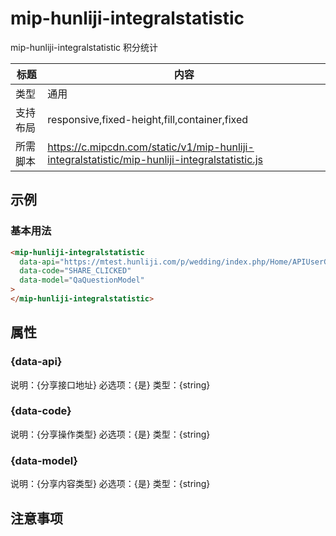 # mip-hunliji-integralstatistic

mip-hunliji-integralstatistic 积分统计

| 标题     | 内容                                                                                          |
| -------- | --------------------------------------------------------------------------------------------- |
| 类型     | 通用                                                                                          |
| 支持布局 | responsive,fixed-height,fill,container,fixed                                                  |
| 所需脚本 | https://c.mipcdn.com/static/v1/mip-hunliji-integralstatistic/mip-hunliji-integralstatistic.js |

## 示例

### 基本用法

```html
<mip-hunliji-integralstatistic
  data-api="https://mtest.hunliji.com/p/wedding/index.php/Home/APIUserGrow/shareScore"
  data-code="SHARE_CLICKED"
  data-model="QaQuestionModel"
>
</mip-hunliji-integralstatistic>
```

## 属性

### {data-api}

说明：{分享接口地址}
必选项：{是}
类型：{string}

### {data-code}

说明：{分享操作类型}
必选项：{是}
类型：{string}

### {data-model}

说明：{分享内容类型}
必选项：{是}
类型：{string}

## 注意事项
